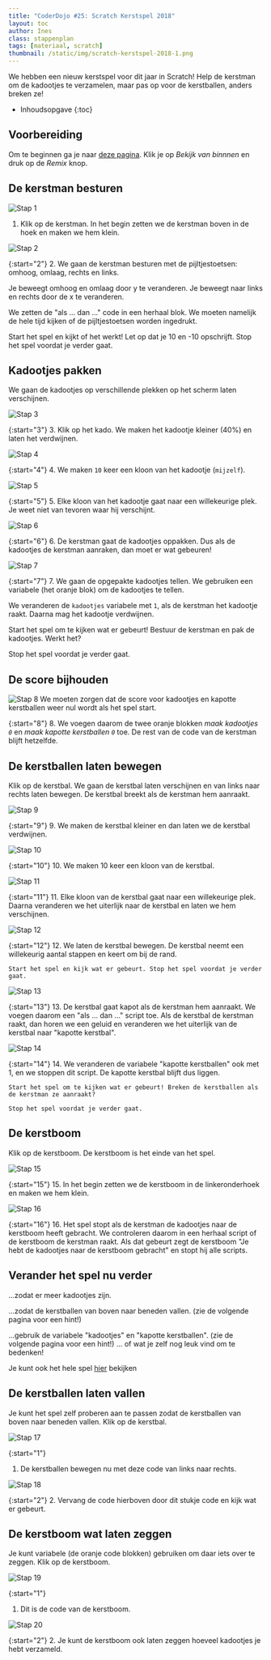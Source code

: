 ```yaml
---
title: "CoderDojo #25: Scratch Kerstspel 2018"
layout: toc
author: Ines
class: stappenplan
tags: [materiaal, scratch]
thumbnail: /static/img/scratch-kerstspel-2018-1.png
---
```

We hebben een nieuw kerstspel voor dit jaar in Scratch! Help de kerstman om de kadootjes te verzamelen, maar pas op voor de kerstballen, anders breken ze!

* Inhoudsopgave
{:toc}

Voorbereiding
-------------
Om te beginnen ga je naar [deze pagina](https://scratch.mit.edu/projects/266988756/). Klik je op *Bekijk van binnnen* en druk op de *Remix* knop.

De kerstman besturen
--------------------
![Stap 1](/static/img/blog/2018-12-15-scratch-kerstspel/scratch-kerstspel-1.svg)

1. Klik op de kerstman. In het begin zetten we de kerstman boven in de hoek en maken we hem klein.

![Stap 2](/static/img/blog/2018-12-15-scratch-kerstspel/scratch-kerstspel-2.svg)

{:start="2"}
2. We gaan de kerstman besturen met de pijltjestoetsen: omhoog, omlaag, rechts en links.

   Je beweegt omhoog en omlaag door y te veranderen. Je beweegt naar links en rechts door de x te veranderen.

   We zetten de "als ... dan ..." code in een herhaal blok. We moeten namelijk de hele tijd kijken of de pijltjestoetsen worden ingedrukt.

   Start het spel en kijkt of het werkt! Let op dat je 10 en -10 opschrijft. Stop het spel voordat je verder gaat.

Kadootjes pakken
----------------
We gaan de kadootjes op verschillende plekken op het scherm laten verschijnen.

![Stap 3](/static/img/blog/2018-12-15-scratch-kerstspel/scratch-kerstspel-3.svg)

{:start="3"}
3. Klik op het kado. We maken het kadootje kleiner (40%) en laten het verdwijnen.

![Stap 4](/static/img/blog/2018-12-15-scratch-kerstspel/scratch-kerstspel-4.svg)

{:start="4"}
4. We maken `10` keer een kloon van het kadootje (`mijzelf`).

![Stap 5](/static/img/blog/2018-12-15-scratch-kerstspel/scratch-kerstspel-5.svg)

{:start="5"}
5. Elke kloon van het kadootje gaat naar een willekeurige plek. Je weet niet van tevoren waar hij verschijnt.

![Stap 6](/static/img/blog/2018-12-15-scratch-kerstspel/scratch-kerstspel-6.svg)

{:start="6"}
6. De kerstman gaat de kadootjes oppakken. Dus als de kadootjes de kerstman aanraken, dan moet er wat gebeuren!

![Stap 7](/static/img/blog/2018-12-15-scratch-kerstspel/scratch-kerstspel-7.svg)

{:start="7"}
7. We gaan de opgepakte kadootjes tellen. We gebruiken een variabele (het oranje blok) om de kadootjes te tellen. 

   We veranderen de `kadootjes` variabele met `1`, als de kerstman het kadootje raakt. Daarna mag het kadootje verdwijnen.

   Start het spel om te kijken wat er gebeurt! Bestuur de kerstman en pak de kadootjes. Werkt het?

   Stop het spel voordat je verder gaat.

De score bijhouden
------------------

![Stap 8](/static/img/blog/2018-12-15-scratch-kerstspel/scratch-kerstspel-8.svg)
We moeten zorgen dat de score voor kadootjes en kapotte kerstballen weer nul wordt als het spel start.

{:start="8"}
8. We voegen daarom de twee oranje blokken *maak kadootjes `0`* en *maak kapotte kerstballen `0`* toe. De rest van de code van de kerstman blijft hetzelfde.

De kerstballen laten bewegen
----------------------------
Klik op de kerstbal. We gaan de kerstbal laten verschijnen en van links naar rechts laten bewegen. De kerstbal breekt als de kerstman hem aanraakt.

![Stap 9](/static/img/blog/2018-12-15-scratch-kerstspel/scratch-kerstspel-9.svg)

{:start="9"}
9. We maken de kerstbal kleiner en dan laten we de kerstbal verdwijnen.

![Stap 10](/static/img/blog/2018-12-15-scratch-kerstspel/scratch-kerstspel-10.svg)

{:start="10"}
10. We maken 10 keer een kloon van de kerstbal.

![Stap 11](/static/img/blog/2018-12-15-scratch-kerstspel/scratch-kerstspel-11.svg)

{:start="11"}
11. Elke kloon van de kerstbal gaat naar een willekeurige plek. Daarna veranderen we het uiterlijk naar de kerstbal en laten we hem verschijnen.

![Stap 12](/static/img/blog/2018-12-15-scratch-kerstspel/scratch-kerstspel-12.svg)

{:start="12"}
12. We laten de kerstbal bewegen. De kerstbal neemt een willekeurig aantal stappen en keert om bij de rand.

    Start het spel en kijk wat er gebeurt. Stop het spel voordat je verder gaat.

![Stap 13](/static/img/blog/2018-12-15-scratch-kerstspel/scratch-kerstspel-13.svg)

{:start="13"}
13. De kerstbal gaat kapot als de kerstman hem aanraakt. We voegen daarom een "als ... dan ..." script toe. Als de kerstbal de kerstman raakt, dan horen we een geluid en veranderen we het uiterlijk van de kerstbal naar "kapotte kerstbal".

![Stap 14](/static/img/blog/2018-12-15-scratch-kerstspel/scratch-kerstspel-14.svg)

{:start="14"}
14. We veranderen de variabele "kapotte kerstballen" ook met 1, en we stoppen dit script. De kapotte kerstbal blijft dus liggen.

    Start het spel om te kijken wat er gebeurt! Breken de kerstballen als de kerstman ze aanraakt?

    Stop het spel voordat je verder gaat.

De kerstboom
------------
Klik op de kerstboom. De kerstboom is het einde van het spel.

![Stap 15](/static/img/blog/2018-12-15-scratch-kerstspel/scratch-kerstspel-15.svg)

{:start="15"}
15. In het begin zetten we de kerstboom in de linkeronderhoek en maken we hem klein.

![Stap 16](/static/img/blog/2018-12-15-scratch-kerstspel/scratch-kerstspel-16.svg)

{:start="16"}
16. Het spel stopt als de kerstman de kadootjes naar de kerstboom heeft gebracht. We controleren daarom in een herhaal script of de kerstboom de kerstman raakt. Als dat gebeurt zegt de kerstboom "Je hebt de kadootjes naar de kerstboom gebracht" en stopt hij alle scripts.

Verander het spel nu verder
---------------------------
...zodat er meer kadootjes zijn.

...zodat de kerstballen van boven naar beneden vallen. (zie de volgende pagina voor een hint!)

...gebruik de variabele "kadootjes" en "kapotte kerstballen". (zie de volgende pagina voor een hint!) ... of wat je zelf nog leuk vind om te bedenken!

Je kunt ook het hele spel [hier](https://scratch.mit.edu/projects/266961980/#player) bekijken

De kerstballen laten vallen
---------------------------
Je kunt het spel zelf proberen aan te passen zodat de kerstballen van boven naar beneden vallen. Klik op de kerstbal.

![Stap 17](/static/img/blog/2018-12-15-scratch-kerstspel/scratch-kerstspel-17.svg)

{:start="1"}
1. De kerstballen bewegen nu met deze code van links naar rechts.

![Stap 18](/static/img/blog/2018-12-15-scratch-kerstspel/scratch-kerstspel-18.svg)

{:start="2"}
2. Vervang de code hierboven door dit stukje code en kijk wat er gebeurt.

De kerstboom wat laten zeggen
-----------------------------
Je kunt variabele (de oranje code blokken) gebruiken om daar iets over te zeggen. Klik op de kerstboom.

![Stap 19](/static/img/blog/2018-12-15-scratch-kerstspel/scratch-kerstspel-19.svg)

{:start="1"}
1. Dit is de code van de kerstboom.

![Stap 20](/static/img/blog/2018-12-15-scratch-kerstspel/scratch-kerstspel-20.svg)

{:start="2"}
2. Je kunt de kerstboom ook laten zeggen hoeveel kadootjes je hebt verzameld.
